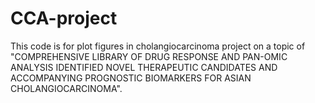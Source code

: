 # CCA-project
This code is for plot figures in cholangiocarcinoma project on a topic of "COMPREHENSIVE LIBRARY OF DRUG RESPONSE AND PAN-OMIC ANALYSIS IDENTIFIED NOVEL THERAPEUTIC CANDIDATES AND ACCOMPANYING PROGNOSTIC BIOMARKERS FOR ASIAN CHOLANGIOCARCINOMA".
